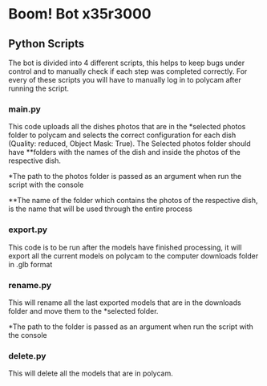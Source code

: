 # Boom! Bot x35r3000
## Python Scripts
The bot is divided into 4 different scripts, this helps to keep bugs under control and to manually check if each step was completed correctly. For every of these scripts you will have to manually log in to polycam after running the script.

### main.py
This code uploads all the dishes photos that are in the *selected photos folder to polycam and selects the correct configuration for each dish (Quality: reduced, Object Mask: True).
	The Selected photos folder should have **folders with the names of the dish and inside the photos of the respective dish.

*The path to the photos folder is passed as an argument when run the script with the console

**The name of the folder which contains the photos of the respective dish, is the name that will be used through the entire process 

### export.py
This code is to be run after the models have finished processing, it will export all the current models on polycam to the computer downloads folder in .glb format 

### rename.py
This will rename all the last exported models that are in the downloads folder and move them to the *selected folder.

*The path to the folder is passed as an argument when run the script with the console

### delete.py
This will delete all the models that are in polycam.
